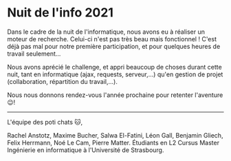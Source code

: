 # Nuit de l'info 2021
Dans le cadre de la nuit de l'informatique, nous avons eu à réaliser un moteur de recherche.
Celui-ci n'est pas très beau mais fonctionnel ! C'est déjà pas mal pour notre première participation, et pour quelques heures de travail seulement...

Nous avons aprécié le challenge, et appri beaucoup de choses durant cette nuit, tant en informatique (ajax, requests, serveur,...) qu'en gestion de projet (collaboration, répartition du travail,...).

Nous nous donnons rendez-vous l'année prochaine pour retenter l'aventure :wink:!

---

L'équipe des poti chats :cat:,

Rachel Anstotz, Maxime Bucher, Salwa El-Fatini, Léon Gall, Benjamin Gliech, Felix Herrmann, Noé Le Cam, Pierre Matter.
Étudiants en L2 Cursus Master Ingénierie en informatique à l'Université de Strasbourg.
